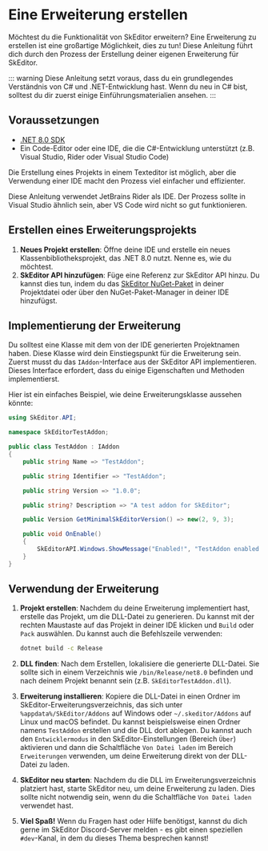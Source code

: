 ﻿---
prev:
   text: 'Erweiterungen - Analyzer'
   link: '/de-DE/addons/analyzer'
next: 
   text: 'Fortgeschritten - Kompilieren'
   link: '/de-DE/advanced/compiling'
---

# Eine Erweiterung erstellen

Möchtest du die Funktionalität von SkEditor erweitern? Eine Erweiterung zu erstellen ist eine großartige Möglichkeit, dies zu tun! Diese Anleitung führt dich durch den Prozess der Erstellung deiner eigenen Erweiterung für SkEditor.

::: warning
Diese Anleitung setzt voraus, dass du ein grundlegendes Verständnis von C# und .NET-Entwicklung hast.
Wenn du neu in C# bist, solltest du dir zuerst einige Einführungsmaterialien ansehen.
:::

## Voraussetzungen

- [.NET 8.0 SDK](https://dotnet.microsoft.com/en-us/download/dotnet/8.0)
- Ein Code-Editor oder eine IDE, die die C#-Entwicklung unterstützt (z.B. Visual Studio, Rider oder Visual Studio Code)

Die Erstellung eines Projekts in einem Texteditor ist möglich, aber die Verwendung einer IDE macht den Prozess viel einfacher und effizienter.

Diese Anleitung verwendet JetBrains Rider als IDE. Der Prozess sollte in Visual Studio ähnlich sein, aber VS Code wird nicht so gut funktionieren.

## Erstellen eines Erweiterungsprojekts

1. **Neues Projekt erstellen**: Öffne deine IDE und erstelle ein neues Klassenbibliotheksprojekt, das .NET 8.0 nutzt. Nenne es, wie du möchtest.
2. **SkEditor API hinzufügen**: Füge eine Referenz zur SkEditor API hinzu. Du kannst dies tun, indem du das [SkEditor NuGet-Paket](https://www.nuget.org/packages/SkEditor/) in deiner Projektdatei oder über den NuGet-Paket-Manager in deiner IDE hinzufügst.

## Implementierung der Erweiterung

Du solltest eine Klasse mit dem von der IDE generierten Projektnamen haben. Diese Klasse wird dein Einstiegspunkt für die Erweiterung sein.
Zuerst musst du das `IAddon`-Interface aus der SkEditor API implementieren. Dieses Interface erfordert, dass du einige Eigenschaften und Methoden implementierst.

Hier ist ein einfaches Beispiel, wie deine Erweiterungsklasse aussehen könnte:

```csharp
using SkEditor.API;

namespace SkEditorTestAddon;

public class TestAddon : IAddon
{
    public string Name => "TestAddon";

    public string Identifier => "TestAddon";

    public string Version => "1.0.0";

    public string? Description => "A test addon for SkEditor";

    public Version GetMinimalSkEditorVersion() => new(2, 9, 3);

    public void OnEnable()
    {
        SkEditorAPI.Windows.ShowMessage("Enabled!", "TestAddon enabled!");
    }
}
```

## Verwendung der Erweiterung

1. **Projekt erstellen**: Nachdem du deine Erweiterung implementiert hast, erstelle das Projekt, um die DLL-Datei zu generieren.
   Du kannst mit der rechten Maustaste auf das Projekt in deiner IDE klicken und `Build` oder `Pack` auswählen. Du kannst auch die Befehlszeile verwenden:

    ```bash
    dotnet build -c Release
    ```

2. **DLL finden**: Nach dem Erstellen, lokalisiere die generierte DLL-Datei. Sie sollte sich in einem Verzeichnis wie `/bin/Release/net8.0` befinden und nach deinem Projekt benannt sein (z.B. `SkEditorTestAddon.dll`).
3. **Erweiterung installieren**: Kopiere die DLL-Datei in einen Ordner im SkEditor-Erweiterungsverzeichnis, das sich unter `%appdata%/SkEditor/Addons` auf Windows oder `~/.skeditor/Addons` auf Linux und macOS befindet.
   Du kannst beispielsweise einen Ordner namens `TestAddon` erstellen und die DLL dort ablegen. Du kannst auch den `Entwicklermodus` in den SkEditor-Einstellungen (Bereich `Über`) aktivieren und dann die Schaltfläche `Von Datei laden` im Bereich `Erweiterungen` verwenden, um deine Erweiterung direkt von der DLL-Datei zu laden.
4. **SkEditor neu starten**: Nachdem du die DLL im Erweiterungsverzeichnis platziert hast, starte SkEditor neu, um deine Erweiterung zu laden. Dies sollte nicht notwendig sein, wenn du die Schaltfläche `Von Datei laden` verwendet hast.
5. **Viel Spaß!** Wenn du Fragen hast oder Hilfe benötigst, kannst du dich gerne im SkEditor Discord-Server melden - es gibt einen speziellen `#dev`-Kanal, in dem du dieses Thema besprechen kannst!

